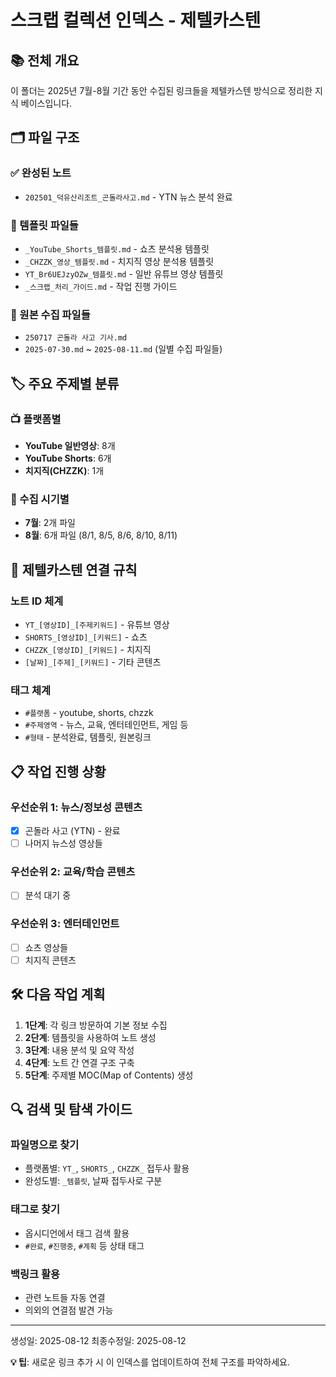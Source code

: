 # 스크랩 컬렉션 인덱스 - 제텔카스텐

## 📚 전체 개요
이 폴더는 2025년 7월-8월 기간 동안 수집된 링크들을 제텔카스텐 방식으로 정리한 지식 베이스입니다.

## 🗂️ 파일 구조

### ✅ 완성된 노트
- `202501_덕유산리조트_곤돌라사고.md` - YTN 뉴스 분석 완료

### 📝 템플릿 파일들
- `_YouTube_Shorts_템플릿.md` - 쇼츠 분석용 템플릿
- `_CHZZK_영상_템플릿.md` - 치지직 영상 분석용 템플릿  
- `YT_Br6UEJzyOZw_템플릿.md` - 일반 유튜브 영상 템플릿
- `_스크랩_처리_가이드.md` - 작업 진행 가이드

### 📂 원본 수집 파일들
- `250717 곤돌라 사고 기사.md`
- `2025-07-30.md` ~ `2025-08-11.md` (일별 수집 파일들)

## 🏷️ 주요 주제별 분류

### 📺 플랫폼별
- **YouTube 일반영상**: 8개
- **YouTube Shorts**: 6개  
- **치지직(CHZZK)**: 1개

### 📅 수집 시기별
- **7월**: 2개 파일
- **8월**: 6개 파일 (8/1, 8/5, 8/6, 8/10, 8/11)

## 🔗 제텔카스텐 연결 규칙

### 노트 ID 체계
- `YT_[영상ID]_[주제키워드]` - 유튜브 영상
- `SHORTS_[영상ID]_[키워드]` - 쇼츠
- `CHZZK_[영상ID]_[키워드]` - 치지직
- `[날짜]_[주제]_[키워드]` - 기타 콘텐츠

### 태그 체계
- `#플랫폼` - youtube, shorts, chzzk
- `#주제영역` - 뉴스, 교육, 엔터테인먼트, 게임 등
- `#형태` - 분석완료, 템플릿, 원본링크

## 📋 작업 진행 상황

### 우선순위 1: 뉴스/정보성 콘텐츠
- [x] 곤돌라 사고 (YTN) - 완료
- [ ] 나머지 뉴스성 영상들

### 우선순위 2: 교육/학습 콘텐츠  
- [ ] 분석 대기 중

### 우선순위 3: 엔터테인먼트
- [ ] 쇼츠 영상들
- [ ] 치지직 콘텐츠

## 🛠️ 다음 작업 계획

1. **1단계**: 각 링크 방문하여 기본 정보 수집
2. **2단계**: 템플릿을 사용하여 노트 생성
3. **3단계**: 내용 분석 및 요약 작성
4. **4단계**: 노트 간 연결 구조 구축
5. **5단계**: 주제별 MOC(Map of Contents) 생성

## 🔍 검색 및 탐색 가이드

### 파일명으로 찾기
- 플랫폼별: `YT_`, `SHORTS_`, `CHZZK_` 접두사 활용
- 완성도별: `_템플릿`, 날짜 접두사로 구분

### 태그로 찾기  
- 옵시디언에서 태그 검색 활용
- `#완료`, `#진행중`, `#계획` 등 상태 태그

### 백링크 활용
- 관련 노트들 자동 연결
- 의외의 연결점 발견 가능

---
생성일: 2025-08-12
최종수정일: 2025-08-12

**💡 팁**: 새로운 링크 추가 시 이 인덱스를 업데이트하여 전체 구조를 파악하세요.